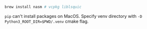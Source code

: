 
```bash
brew install nasm # vcpkg liblsquic
```

`pip` can't install packages on MacOS.
Specify venv directory with `-D Python3_ROOT_DIR=$PWD/.venv` cmake flag.

